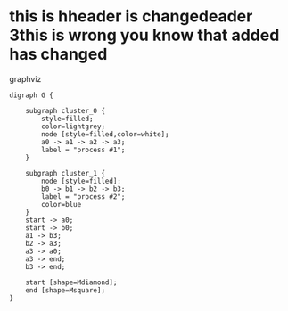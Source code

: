 # this is hheader is changedeader 3this is wrong you know that added has changed

graphviz
```graphviz
digraph G {

	subgraph cluster_0 {
		style=filled;
		color=lightgrey;
		node [style=filled,color=white];
		a0 -> a1 -> a2 -> a3;
		label = "process #1";
	}

	subgraph cluster_1 {
		node [style=filled];
		b0 -> b1 -> b2 -> b3;
		label = "process #2";
		color=blue
	}
	start -> a0;
	start -> b0;
	a1 -> b3;
	b2 -> a3;
	a3 -> a0;
	a3 -> end;
	b3 -> end;

	start [shape=Mdiamond];
	end [shape=Msquare];
}
```
```
